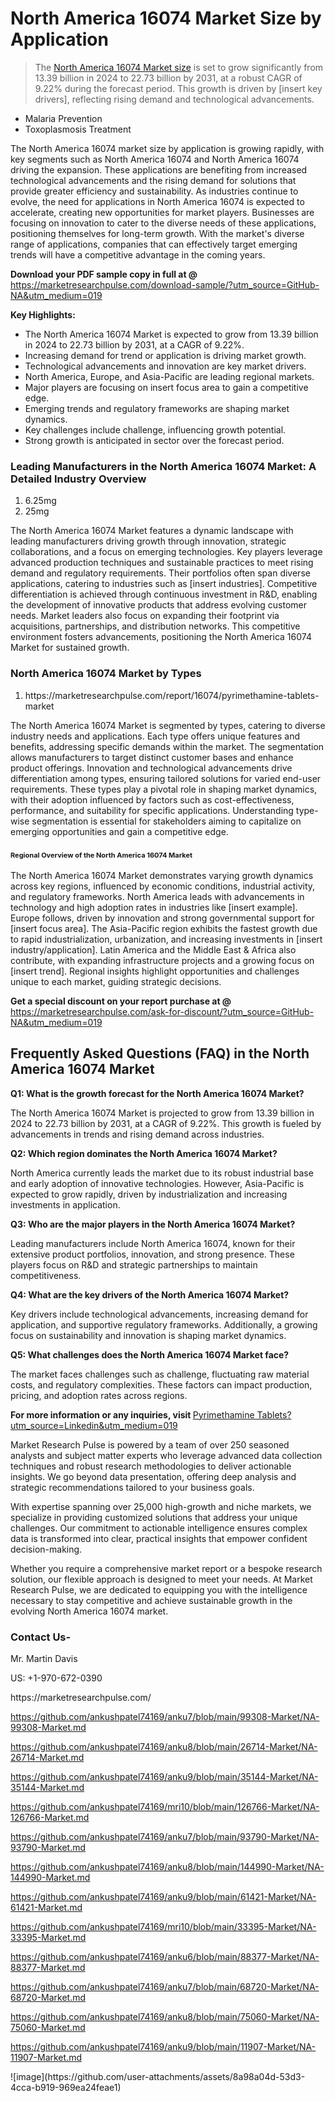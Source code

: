 <h1>North America 16074 Market&nbsp;Size by Application</h1><blockquote><p>The <a href="https://marketresearchpulse.com/download-sample/?utm_source=GitHub-NA&amp;utm_medium=019">North America 16074 Market size</a> is set to grow significantly from 13.39 billion in 2024 to 22.73 billion by 2031, at a robust CAGR of 9.22% during the forecast period. This growth is driven by [insert key drivers], reflecting rising demand and technological advancements.</p></blockquote><ul><li>Malaria Prevention<li> Toxoplasmosis Treatment</li></ul><p>The North America 16074 market size by application is growing rapidly, with key segments such as North America 16074 and North America 16074 driving the expansion. These applications are benefiting from increased technological advancements and the rising demand for solutions that provide greater efficiency and sustainability. As industries continue to evolve, the need for applications in North America 16074 is expected to accelerate, creating new opportunities for market players. Businesses are focusing on innovation to cater to the diverse needs of these applications, positioning themselves for long-term growth. With the market's diverse range of applications, companies that can effectively target emerging trends will have a competitive advantage in the coming years.</p><p><strong>Download your PDF sample copy in full at @ </strong><a href="https://marketresearchpulse.com/download-sample/?utm_source=GitHub-NA&amp;utm_medium=019">https://marketresearchpulse.com/download-sample/?utm_source=GitHub-NA&amp;utm_medium=019</a></p><p><strong>Key Highlights: </strong></p><ul><li>The North America 16074 Market is expected to grow from 13.39 billion in 2024 to 22.73 billion by 2031, at a CAGR of 9.22%.</li><li>Increasing demand for trend or application is driving market growth.</li><li>Technological advancements and innovation are key market drivers.</li><li>North America, Europe, and Asia-Pacific are leading regional markets.</li><li>Major players are focusing on insert focus area to gain a competitive edge.</li><li>Emerging trends and regulatory frameworks are shaping market dynamics.</li><li>Key challenges include challenge, influencing growth potential.</li><li>Strong growth is anticipated in sector over the forecast period.</li></ul><h3>Leading Manufacturers in the North America 16074 Market: A Detailed Industry Overview</h3><ol><li>6.25mg<li> 25mg</li></ol><div class="flex max-w-full flex-col flex-grow"><div class="min-h-8 text-message flex w-full flex-col items-end gap-2 whitespace-normal break-words [.text-message+&amp;]:mt-5" dir="auto" data-message-author-role="assistant" data-message-id="fd8432e4-4910-450d-b182-61b7bfb0a01f" data-message-model-slug="gpt-4o"><div class="flex w-full flex-col gap-1 empty:hidden first:pt-[3px]"><div class="markdown prose w-full break-words dark:prose-invert light"><p>The North America 16074 Market features a dynamic landscape with leading manufacturers driving growth through innovation, strategic collaborations, and a focus on emerging technologies. Key players leverage advanced production techniques and sustainable practices to meet rising demand and regulatory requirements. Their portfolios often span diverse applications, catering to industries such as [insert industries]. Competitive differentiation is achieved through continuous investment in R&amp;D, enabling the development of innovative products that address evolving customer needs. Market leaders also focus on expanding their footprint via acquisitions, partnerships, and distribution networks. This competitive environment fosters advancements, positioning the North America 16074 Market for sustained growth.</p></div></div></div></div><h3>North America 16074 Market by Types</h3><ol><li>https://marketresearchpulse.com/report/16074/pyrimethamine-tablets-market</li></ol><div class="flex max-w-full flex-col flex-grow"><div class="min-h-8 text-message flex w-full flex-col items-end gap-2 whitespace-normal break-words [.text-message+&amp;]:mt-5" dir="auto" data-message-author-role="assistant" data-message-id="084470be-0bb7-4664-bddf-5156b4f41249" data-message-model-slug="gpt-4o-mini"><div class="flex w-full flex-col gap-1 empty:hidden first:pt-[3px]"><div class="markdown prose w-full break-words dark:prose-invert light"><p>The North America 16074 Market is segmented by types, catering to diverse industry needs and applications. Each type offers unique features and benefits, addressing specific demands within the market. The segmentation allows manufacturers to target distinct customer bases and enhance product offerings. Innovation and technological advancements drive differentiation among types, ensuring tailored solutions for varied end-user requirements. These types play a pivotal role in shaping market dynamics, with their adoption influenced by factors such as cost-effectiveness, performance, and suitability for specific applications. Understanding type-wise segmentation is essential for stakeholders aiming to capitalize on emerging opportunities and gain a competitive edge.</p></div></div></div></div><h3><span style="font-size: 11px;">Regional Overview of the North America 16074 Market</span></h3><div class="flex max-w-full flex-col flex-grow"><div class="min-h-8 text-message flex w-full flex-col items-end gap-2 whitespace-normal break-words [.text-message+&amp;]:mt-5" dir="auto" data-message-author-role="assistant" data-message-id="e9038762-ce64-4e30-91c9-9bd413514231" data-message-model-slug="gpt-4o-mini"><div class="flex w-full flex-col gap-1 empty:hidden first:pt-[3px]"><div class="markdown prose w-full break-words dark:prose-invert light"><p>The North America 16074 Market demonstrates varying growth dynamics across key regions, influenced by economic conditions, industrial activity, and regulatory frameworks. North America leads with advancements in technology and high adoption rates in industries like [insert example]. Europe follows, driven by innovation and strong governmental support for [insert focus area]. The Asia-Pacific region exhibits the fastest growth due to rapid industrialization, urbanization, and increasing investments in [insert industry/application]. Latin America and the Middle East &amp; Africa also contribute, with expanding infrastructure projects and a growing focus on [insert trend]. Regional insights highlight opportunities and challenges unique to each market, guiding strategic decisions.</p></div></div></div></div><p><strong>Get a special discount on your report purchase at @ </strong><a href="https://marketresearchpulse.com/ask-for-discount/?utm_source=GitHub-NA&amp;utm_medium=019">https://marketresearchpulse.com/ask-for-discount/?utm_source=GitHub-NA&amp;utm_medium=019</a></p><h2>Frequently Asked Questions (FAQ) in the North America 16074 Market</h2><p><strong>Q1: What is the growth forecast for the North America 16074 Market?</strong></p><p>The North America 16074 Market is projected to grow from 13.39 billion in 2024 to 22.73 billion by 2031, at a CAGR of 9.22%. This growth is fueled by advancements in trends and rising demand across industries.</p><p><strong>Q2: Which region dominates the North America 16074 Market?</strong></p><p>North America currently leads the market due to its robust industrial base and early adoption of innovative technologies. However, Asia-Pacific is expected to grow rapidly, driven by industrialization and increasing investments in application.</p><p><strong>Q3: Who are the major players in the North America 16074 Market?</strong></p><p>Leading manufacturers include North America 16074, known for their extensive product portfolios, innovation, and strong presence. These players focus on R&amp;D and strategic partnerships to maintain competitiveness.</p><p><strong>Q4: What are the key drivers of the North America 16074 Market?</strong></p><p>Key drivers include technological advancements, increasing demand for application, and supportive regulatory frameworks. Additionally, a growing focus on sustainability and innovation is shaping market dynamics.</p><p><strong>Q5: What challenges does the North America 16074 Market face?</strong></p><p>The market faces challenges such as challenge, fluctuating raw material costs, and regulatory complexities. These factors can impact production, pricing, and adoption rates across regions.</p><p><strong>For more information or any inquiries, visit&nbsp;</strong><a href="Pyrimethamine Tablets?utm_source=Linkedin&utm_medium=019">Pyrimethamine Tablets?utm_source=Linkedin&utm_medium=019</a></p><p>Market Research Pulse is powered by a team of over 250 seasoned analysts and subject matter experts who leverage advanced data collection techniques and robust research methodologies to deliver actionable insights. We go beyond data presentation, offering deep analysis and strategic recommendations tailored to your business goals.</p><p>With expertise spanning over 25,000 high-growth and niche markets, we specialize in providing customized solutions that address your unique challenges. Our commitment to actionable intelligence ensures complex data is transformed into clear, practical insights that empower confident decision-making.</p><p>Whether you require a comprehensive market report or a bespoke research solution, our flexible approach is designed to meet your needs. At Market Research Pulse, we are dedicated to equipping you with the intelligence necessary to stay competitive and achieve sustainable growth in the evolving North America 16074 market.</p><h3><strong>Contact Us-</strong></h3><p>Mr. Martin Davis</p><p>US: +1-970-672-0390</p><p>https://marketresearchpulse.com/</p><p><a href="https://github.com/ankushpatel74169/anku7/blob/main/99308-Market/NA-99308-Market.md">https://github.com/ankushpatel74169/anku7/blob/main/99308-Market/NA-99308-Market.md</a></p><p><a href="https://github.com/ankushpatel74169/anku8/blob/main/26714-Market/NA-26714-Market.md">https://github.com/ankushpatel74169/anku8/blob/main/26714-Market/NA-26714-Market.md</a></p><p><a href="https://github.com/ankushpatel74169/anku9/blob/main/35144-Market/NA-35144-Market.md">https://github.com/ankushpatel74169/anku9/blob/main/35144-Market/NA-35144-Market.md</a></p><p><a href="https://github.com/ankushpatel74169/mri10/blob/main/126766-Market/NA-126766-Market.md">https://github.com/ankushpatel74169/mri10/blob/main/126766-Market/NA-126766-Market.md</a></p><p><a href="https://github.com/ankushpatel74169/anku7/blob/main/93790-Market/NA-93790-Market.md">https://github.com/ankushpatel74169/anku7/blob/main/93790-Market/NA-93790-Market.md</a></p><p><a href="https://github.com/ankushpatel74169/anku8/blob/main/144990-Market/NA-144990-Market.md">https://github.com/ankushpatel74169/anku8/blob/main/144990-Market/NA-144990-Market.md</a></p><p><a href="https://github.com/ankushpatel74169/anku9/blob/main/61421-Market/NA-61421-Market.md">https://github.com/ankushpatel74169/anku9/blob/main/61421-Market/NA-61421-Market.md</a></p><p><a href="https://github.com/ankushpatel74169/mri10/blob/main/33395-Market/NA-33395-Market.md">https://github.com/ankushpatel74169/mri10/blob/main/33395-Market/NA-33395-Market.md</a></p><p><a href="https://github.com/ankushpatel74169/anku6/blob/main/88377-Market/NA-88377-Market.md">https://github.com/ankushpatel74169/anku6/blob/main/88377-Market/NA-88377-Market.md</a></p><p><a href="https://github.com/ankushpatel74169/anku7/blob/main/68720-Market/NA-68720-Market.md">https://github.com/ankushpatel74169/anku7/blob/main/68720-Market/NA-68720-Market.md</a></p><p><a href="https://github.com/ankushpatel74169/anku8/blob/main/75060-Market/NA-75060-Market.md">https://github.com/ankushpatel74169/anku8/blob/main/75060-Market/NA-75060-Market.md</a></p><p><a href="https://github.com/ankushpatel74169/anku9/blob/main/11907-Market/NA-11907-Market.md">https://github.com/ankushpatel74169/anku9/blob/main/11907-Market/NA-11907-Market.md</a></p>
![image](https://github.com/user-attachments/assets/8a98a04d-53d3-4cca-b919-969ea24feae1)
